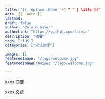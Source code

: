 ```yaml
---
title: "{{ replace .Name "-" " " | title }}"
date: {{ .Date }}
lastmod: 
draft: false
author: "Zero.D.Saber"
authorLink: "https://github.com/faimin"
description: "摘要"
tags: ["iOS"]
categories: ["实现原理"]

images: []
featuredImage: "/logo/welcome.jpg"
featuredImagePreview: "/logo/welcome.jpg"

---
```


xxxx 摘要

<!--more-->


xxxx 文章